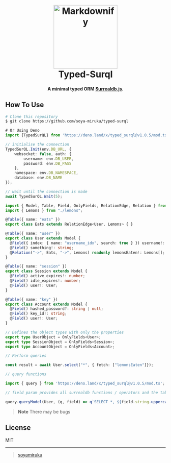 
<h1 align="center">
  <br>
  <a href="http://www.amitmerchant.com/electron-markdownify"><img src="https://files.oaiusercontent.com/file-ah2IDI9pk0d569w4lAoQnx1m?se=2023-11-22T23%3A25%3A23Z&sp=r&sv=2021-08-06&sr=b&rscc=max-age%3D31536000%2C%20immutable&rscd=attachment%3B%20filename%3D9db88ec6-bcbf-4909-9177-fbd366fbafe8.webp&sig=o4yKfiSdCx2oPY%2BRAPmzr5M0a5ZI7bbaxyS8WgJiRKE%3D" alt="Markdownify" width="200"></a>
  <br>
  Typed-Surql
  <br>
</h1>

<h4 align="center">A minimal typed ORM <a href="https://github.com/surrealdb/surrealdb.js" target="_blank">Surrealdb.js</a>.</h4>


## How To Use

```bash
# Clone this repository
$ git clone https://github.com/soya-miruku/typed-surql
```

```ts
# Or Using Deno
import {TypedSurQL} from 'https://deno.land/x/typed_surql@v1.0.5/mod.ts'

// initialise the connection
TypedSurQL.Init(env.DB_URL, {
	websocket: false, auth: {
		username: env.DB_USER,
		password: env.DB_PASS
	},
	namespace: env.DB_NAMESPACE,
	database: env.DB_NAME
});

// wait until the connection is made
await TypedSurQL.Wait(5);

import { Model, Table, Field, OnlyFields, RelationEdge, Relation } from 'https://deno.land/x/typed_surql@v1.0.5/mod.ts';
import { Lemons } from "./lemons";

@Table({ name: "eats" })
export class Eats extends RelationEdge<User, Lemons> { }

@Table({ name: "user" })
export class User extends Model {
  @Field({ index: { name: "username_idx", search: true } }) username!: string;
  @Field() something!: string;
  @Relation("->", Eats, "->", Lemons) readonly lemonsEaten!: Lemons[];
}

@Table({ name: "session" })
export class Session extends Model {
  @Field() active_expires!: number;
  @Field() idle_expires!: number;
  @Field() user!: User;
}

@Table({ name: "key" })
export class Account extends Model {
  @Field() hashed_password?: string | null;
  @Field() key_id!: string;
  @Field() user!: User;
}

// Defines the object types with only the properties
export type UserObject = OnlyFields<User>;
export type SessionObject = OnlyFields<Session>;
export type AccountObject = OnlyFields<Account>;

// Perform queries

const result = await User.select("*", { fetch: ["lemonsEaten"]});

// query functions

import { query } from 'https://deno.land/x/typed_surql@v1.0.5/mod.ts';

// field param provides all surrealdb functions / operators and the table name as well allowing you to select the model properties:

query.queryModel(User, (q, field) => q`SELECT *, ${field.string.uppercase(field("username")).as("cap_username")} FROM ${field.table} WHERE ${field("id")} = ....`)
```

> **Note**
> There may be bugs

## License

MIT

---

> [soyamiruku](https://github.com/soya-miruku) &nbsp;